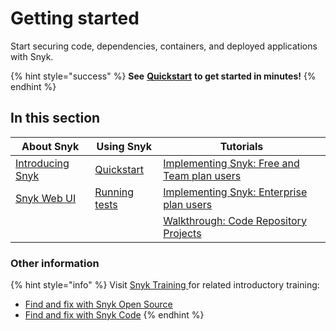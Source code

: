 # Getting started

Start securing code, dependencies, containers, and deployed applications with Snyk.

{% hint style="success" %}
**See** [**Quickstart**](quickstart/) **to get started in minutes!**
{% endhint %}

## In this section

| About Snyk                                             | Using Snyk                        | Tutorials                                                                                  |
| ------------------------------------------------------ | --------------------------------- | ------------------------------------------------------------------------------------------ |
| [Introducing Snyk](introducing-snyk.md)                | [Quickstart](quickstart/)         | [Implementing Snyk: Free and Team plan users](implementing-snyk-free-and-team-plan-users/) |
| [Snyk Web UI](getting-started-with-the-snyk-web-ui.md) | [Running tests](running-tests.md) | [Implementing Snyk: Enterprise plan users](implementing-snyk-enterprise-plan-users.md)     |
|                                                        |                                   | [Walkthrough: Code Repository Projects](walkthrough-code-repository-projects/)             |

### Other information

{% hint style="info" %}
Visit [Snyk Training ](https://training.snyk.io/)for related introductory training:

* [Find and fix with Snyk Open Source](https://training.snyk.io/learning-paths/find-and-fix-with-snyk-open-source)
* [Find and fix with Snyk Code](https://training.snyk.io/learning-paths/find-code-path)
{% endhint %}
